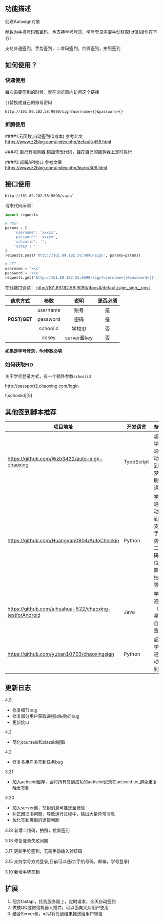## 功能描述

创建Autosign对象

参数为手机号码和密码，也支持学号登录，学号登录需要手动获取fid值(操作在下方)

支持普通签到，手势签到，二维码签到，位置签到，拍照签到

## 如何使用？

### 快速使用

每次需要签到的时候，就在浏览器内访问这个链接

`{}`替换成自己的账号密码

`http://101.89.182.58:9090/sign?username={}&password={}`

### 折腾使用

####1.云函数,自动签到(0成本)
    参考此文
    https://www.z2blog.com/index.php/default/459.html

####2.自己有服务器
    稍加修改代码，挂在自己的服务器上定时执行

####3.部署API接口
    参考文章
    https://www.z2blog.com/index.php/learn/509.html


## 接口使用

```
http://101.89.182.58:9090/sign/
```

请求代码示例：
```python
import requests

# POST
params = {
    'username': 'xxxxx',
    'password': 'xxxxx',
    'schoolid': '',
    'sckey': ''
}
requests.post('http://101.89.182.58:9090/sign', params=params)

# GET
username = 'xxx'
password = 'xxx'
requests.get('http://101.89.182.58:9090/sign?username={}&password={}'.format(username, password))
```

在线接口调试：
http://101.89.182.58:9090/docs#/default/sign_sign__post


| 请求方式 |   参数   |  说明  | 是否必须 |
| :------: | :------: | :----: | :------: |
|          | username |  账号  |    是    |
|   **POST/GET**   | password |  密码  |    是    |
|          | schoolid | 学校ID |    否    |
| | sckey | server酱key | 否 |


**如果是学号登录，fid参数必填**

### 如何获取FID
关于学号登录方式，有一个额外参数`schoolid`

http://passport2.chaoxing.com/login

![schoolid][5]


## 其他签到脚本推荐


| 项目地址                                                | 开发语言   | 备注                                           |
| ------------------------------------------------------- | ---------- | ---------------------------------------------- |
| https://github.com/Wzb3422/auto-sign-chaoxing           | TypeScript | 超星学习通自动签到，梦中刷网课       |
| https://github.com/Huangyan0804/AutoCheckin             | Python     | 学习通自动签到，支持手势，二维码，位置，拍照等 |
| https://github.com/aihuahua-522/chaoxing-testforAndroid | Java       | 学习通（超星）自动签到               |
| https://github.com/yuban10703/chaoxingsign              | Python     | 超星学习通自动签到                   |



## 更新日志
4.9
- 修复细节bug
- 修复部分用户获取课程id失败的bug
- 更新接口

4.3
- 简化courseid和classid提取

4.2
- 修复多用户多签到任务bug

3.21
- 加入activeid缓存，会将所有签到成功的activeid记录在activeid.txt,避免重复触发签到

3.20 
- 加入server酱，签到消息可推送至微信
- 纠正因证书问题，导致运行过程中，输出大量异常消息
- 优化签到类型的逻辑判断

3.18 新增二维码，拍照，位置签到

3.18 修复登录失败问题

3.17 更新手势签到，无需手动输入验证码

3.15 支持学号方式登录,目前可以通过(手机号码，邮箱，学号登录)

3.10 新增手势签到


## 扩展
1. 配合fastapi，挂到服务器上，定时请求，全天自动签到
2. 做成QQ或微信机器人插件，可以面向大众用户使用
3. 结合Server酱，可以将签到结果推送给用户微信

